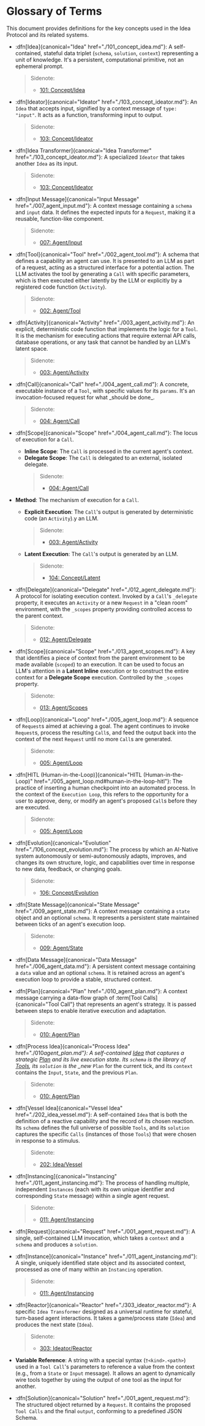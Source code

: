 # Glossary of Terms

This document provides definitions for the key concepts used in the Idea Protocol and its related systems.

- :dfn[Idea]{canonical="Idea" href="./101_concept_idea.md"}: A self-contained, stateful data triplet (`schema`, `solution`, `context`) representing a unit of knowledge. It's a persistent, computational primitive, not an ephemeral prompt.

  > Sidenote:
  >
  > - [101: Concept/Idea](./101_concept_idea.md)

- :dfn[Ideator]{canonical="Ideator" href="./103_concept_ideator.md"}: An `Idea` that accepts input, signified by a context message of `type: "input"`. It acts as a function, transforming input to output.

  > Sidenote:
  >
  > - [103: Concept/Ideator](./103_concept_ideator.md)

- :dfn[Idea Transformer]{canonical="Idea Transformer" href="./103_concept_ideator.md"}: A specialized `Ideator` that takes another `Idea` as its input.

  > Sidenote:
  >
  > - [103: Concept/Ideator](./103_concept_ideator.md)

- :dfn[Input Message]{canonical="Input Message" href="./007_agent_input.md"}: A context message containing a `schema` and `input` data. It defines the expected inputs for a `Request`, making it a reusable, function-like component.

  > Sidenote:
  >
  > - [007: Agent/Input](./007_agent_input.md)

- :dfn[Tool]{canonical="Tool" href="./002_agent_tool.md"}: A schema that defines a capability an agent can use. It is presented to an LLM as part of a request, acting as a structured interface for a potential action. The LLM activates the tool by generating a `Call` with specific parameters, which is then executed either latently by the LLM or explicitly by a registered code function (`Activity`).

  > Sidenote:
  >
  > - [002: Agent/Tool](./002_agent_tool.md)

- :dfn[Activity]{canonical="Activity" href="./003_agent_activity.md"}: An explicit, deterministic code function that implements the logic for a `Tool`. It is the mechanism for executing actions that require external API calls, database operations, or any task that cannot be handled by an LLM's latent space.

  > Sidenote:
  >
  > - [003: Agent/Activity](./003_agent_activity.md)

- :dfn[Call]{canonical="Call" href="./004_agent_call.md"}: A concrete, executable instance of a `Tool`, with specific values for its `params`. It's an invocation-focused request for what \_should be done\_.

  > Sidenote:
  >
  > - [004: Agent/Call](./004_agent_call.md)

- :dfn[Scope]{canonical="Scope" href="./004_agent_call.md"}: The locus of execution for a `Call`.
  - **Inline Scope**: The `Call` is processed in the current agent's context.
  - **Delegate Scope**: The `Call` is delegated to an external, isolated delegate.
    > Sidenote:
    >
    > - [004: Agent/Call](./004_agent_call.md)

- **Method**: The mechanism of execution for a `Call`.
  - **Explicit Execution**: The `Call`'s output is generated by deterministic code (an `Activity`).y an LLM.

    > Sidenote:
    >
    > - [003: Agent/Activity](./003_agent_activity.md)

  - **Latent Execution**: The `Call`'s output is generated by an LLM.

    > Sidenote:
    >
    > - [104: Concept/Latent](./104_concept_latent.md)

- :dfn[Delegate]{canonical="Delegate" href="./012_agent_delegate.md"}: A protocol for isolating execution context. Invoked by a `Call`'s `_delegate` property, it executes an `Activity` or a new `Request` in a "clean room" environment, with the `_scopes` property providing controlled access to the parent context.

  > Sidenote:
  >
  > - [012: Agent/Delegate](./012_agent_delegate.md)

- :dfn[Scope]{canonical="Scope" href="./013_agent_scopes.md"}: A key that identifies a piece of context from the parent environment to be made available (`scoped`) to an execution. It can be used to focus an LLM's attention in a **Latent Inline** execution or to construct the entire context for a **Delegate Scope** execution. Controlled by the `_scopes` property.

  > Sidenote:
  >
  > - [013: Agent/Scopes](./013_agent_scopes.md)

- :dfn[Loop]{canonical="Loop" href="./005_agent_loop.md"}: A sequence of `Request`s aimed at achieving a goal. The agent continues to invoke `Request`s, process the resulting `Call`s, and feed the output back into the context of the next `Request` until no more `Call`s are generated.

  > Sidenote:
  >
  > - [005: Agent/Loop](./005_agent_loop.md)

- :dfn[HITL (Human-in-the-Loop)]{canonical="HITL (Human-in-the-Loop)" href="./005_agent_loop.md#human-in-the-loop-hitl"}: The practice of inserting a human checkpoint into an automated process. In the context of the `Execution Loop`, this refers to the opportunity for a user to approve, deny, or modify an agent's proposed `Call`s before they are executed.

  > Sidenote:
  >
  > - [005: Agent/Loop](./005_agent_loop.md#human-in-the-loop-hitl)

- :dfn[Evolution]{canonical="Evolution" href="./106_concept_evolution.md"}: The process by which an AI-Native system autonomously or semi-autonomously adapts, improves, and changes its own structure, logic, and capabilities over time in response to new data, feedback, or changing goals.

  > Sidenote:
  >
  > - [106: Concept/Evolution](./106_concept_evolution.md)

- :dfn[State Message]{canonical="State Message" href="./009_agent_state.md"}: A context message containing a `state` object and an optional `schema`. It represents a persistent state maintained between ticks of an agent's execution loop.

  > Sidenote:
  >
  > - [009: Agent/State](./009_agent_state.md)

- :dfn[Data Message]{canonical="Data Message" href="./006_agent_data.md"}: A persistent context message containing a `data` value and an optional `schema`. It is retained across an agent's execution loop to provide a stable, structured context.

- :dfn[Plan]{canonical="Plan" href="./010_agent_plan.md"}: A context message carrying a data-flow graph of :term[Tool Calls]{canonical="Tool Call"} that represents an agent's strategy. It is passed between steps to enable iterative execution and adaptation.

  > Sidenote:
  >
  > - [010: Agent/Plan](./010_agent_plan.md)

- :dfn[Process Idea]{canonical="Process Idea" href="./010*agent_plan.md"}: A self-contained [Idea](./101_concept_idea.md) that captures a strategic [Plan](./010_agent_plan.md) and its live execution state. Its `schema` is the library of [Tools](./002_agent_tool.md), its `solution` is the \_new* `Plan` for the current tick, and its `context` contains the `Input`, `State`, and the previous `Plan`.

  > Sidenote:
  >
  > - [010: Agent/Plan](./010_agent_plan.md)

- :dfn[Vessel Idea]{canonical="Vessel Idea" href="./202_idea_vessel.md"}: A self-contained `Idea` that is both the definition of a reactive capability and the record of its chosen reaction. Its `schema` defines the full universe of possible `Tools`, and its `solution` captures the specific `Calls` (instances of those `Tools`) that were chosen in response to a stimulus.

  > Sidenote:
  >
  > - [202: Idea/Vessel](./202_idea_vessel.md)

- :dfn[Instancing]{canonical="Instancing" href="./011_agent_instancing.md"}: The process of handling multiple, independent `Instances` (each with its own unique identifier and corresponding `State` message) within a single agent request.

  > Sidenote:
  >
  > - [011: Agent/Instancing](./011_agent_instancing.md)

- :dfn[Request]{canonical="Request" href="./001_agent_request.md"}: A single, self-contained LLM invocation, which takes a `context` and a `schema` and produces a `solution`.

- :dfn[Instance]{canonical="Instance" href="./011_agent_instancing.md"}: A single, uniquely identified state object and its associated context, processed as one of many within an `Instancing` operation.

  > Sidenote:
  >
  > - [011: Agent/Instancing](./011_agent_instancing.md)

- :dfn[Reactor]{canonical="Reactor" href="./303_ideator_reactor.md"}: A specific `Idea Transformer` designed as a universal runtime for stateful, turn-based agent interactions. It takes a game/process state (`Idea`) and produces the next state (`Idea`).

  > Sidenote:
  >
  > - [303: Ideator/Reactor](./303_ideator_reactor.md)

- **Variable Reference**: A string with a special syntax (`†<kind>.<path>`) used in a `Tool Call`'s parameters to reference a value from the context (e.g., from a `State` or `Input` message). It allows an agent to dynamically wire tools together by using the output of one tool as the input for another.

- :dfn[Solution]{canonical="Solution" href="./001_agent_request.md"}: The structured object returned by a `Request`. It contains the proposed `Tool Calls` and the final `output`, conforming to a predefined JSON Schema.
